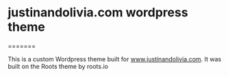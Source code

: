 # justinandolivia.com wordpress theme
=======

This is a custom Wordpress theme built for www.justinandolivia.com. It was built on the Roots theme by roots.io


